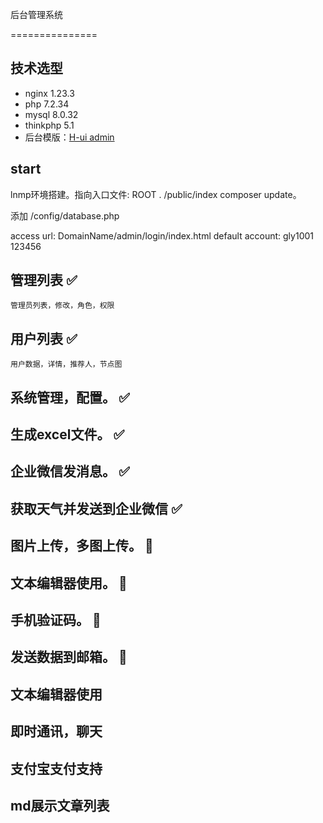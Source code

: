后台管理系统

===============
## 技术选型

- nginx 1.23.3
- php 7.2.34
- mysql 8.0.32
- thinkphp 5.1
- 后台模版：[H-ui admin](http://www.h-ui.net/H-ui.admin.shtml) 

## start

lnmp环境搭建。指向入口文件: ROOT . /public/index
composer update。

添加 /config/database.php

access url:  DomainName/admin/login/index.html
default account: gly1001 123456

## 管理列表 ✅
```
管理员列表，修改，角色，权限

```
## 用户列表 ✅
```
用户数据，详情，推荐人，节点图

```
## 系统管理，配置。 ✅
## 生成excel文件。 ✅
## 企业微信发消息。 ✅
## 获取天气并发送到企业微信 ✅
## 图片上传，多图上传。 🚗
## 文本编辑器使用。 🚗
## 手机验证码。 🚗
## 发送数据到邮箱。 🚗
## 文本编辑器使用
## 即时通讯，聊天
## 支付宝支付支持
## md展示文章列表